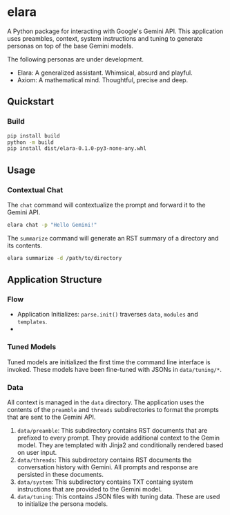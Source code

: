 # elara

A Python package for interacting with Google's Gemini API. This application uses preambles, context, system instructions and tuning to generate personas on top of the base Gemini models.

The following personas are under development.

- Elara: A generalized assistant. Whimsical, absurd and playful. 
- Axiom: A mathematical mind. Thoughtful, precise and deep.

## Quickstart 

### Build

```bash
pip install build
python -m build
pip install dist/elara-0.1.0-py3-none-any.whl
```

##  Usage 

### Contextual Chat 

The `chat` command will contextualize the prompt and forward it to the Gemini API.

```bash
elara chat -p "Hello Gemini!" 
```

The `summarize` command will generate an RST summary of a directory and its contents.

```bash
elara summarize -d /path/to/directory
```

## Application Structure

### Flow

- Application Initializes: `parse.init()` traverses `data`, `modules` and `templates`.
- 
### Tuned Models 

Tuned models are initialized the first time the command line interface is invoked. These models have been fine-tuned with JSONs in `data/tuning/*`.

### Data

All context is managed in the `data` directory. The application uses the contents of the `preamble` and `threads` subdirectories to format the prompts that are sent to the Gemini API.  

1. `data/preamble`: This subdirectory contains RST documents that are prefixed to every prompt. They provide additional context to the Gemin model. They are templated with Jinja2 and conditionally rendered based on user input.
2. `data/threads`: This subdirectory contains RST documents the conversation history with Gemini. All prompts and response are persisted in these documents.
2. `data/system`: This subdirectory contains TXT containg system instructions that are provided to the Gemini model.
3. `data/tuning`: This contains JSON files with tuning data. These are used to initialize the persona models.